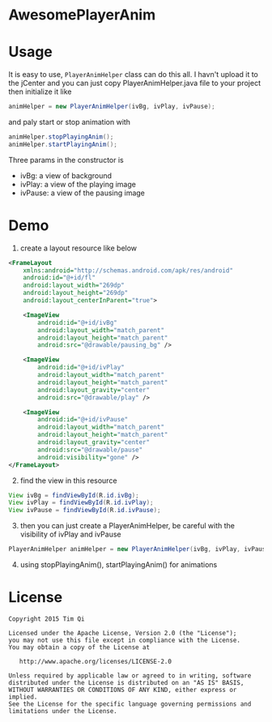 AwesomePlayerAnim
===================

Usage
=======

It is easy to use, `PlayerAnimHelper` class can do this all. I havn't upload it to the jCenter and you can just copy PlayerAnimHelper.java file to your project then initialize it like

```java
animHelper = new PlayerAnimHelper(ivBg, ivPlay, ivPause);
```

and paly start or stop animation with

```java
animHelper.stopPlayingAnim();
animHelper.startPlayingAnim();
```

Three params in the constructor is

- ivBg: a view of background
- ivPlay: a view of the playing image
- ivPause: a view of the pausing image

Demo
=======

1. create a layout resource like below

```xml
<FrameLayout
    xmlns:android="http://schemas.android.com/apk/res/android"
    android:id="@+id/fl"
    android:layout_width="269dp"
    android:layout_height="269dp"
    android:layout_centerInParent="true">

    <ImageView
        android:id="@+id/ivBg"
        android:layout_width="match_parent"
        android:layout_height="match_parent"
        android:src="@drawable/pausing_bg" />

    <ImageView
        android:id="@+id/ivPlay"
        android:layout_width="match_parent"
        android:layout_height="match_parent"
        android:layout_gravity="center"
        android:src="@drawable/play" />

    <ImageView
        android:id="@+id/ivPause"
        android:layout_width="match_parent"
        android:layout_height="match_parent"
        android:layout_gravity="center"
        android:src="@drawable/pause"
        android:visibility="gone" />
</FrameLayout>
```

2. find the view in this resource

```java
View ivBg = findViewById(R.id.ivBg);
View ivPlay = findViewById(R.id.ivPlay);
View ivPause = findViewById(R.id.ivPause);
```

3. then you can just create a PlayerAnimHelper, be careful with the visibility of ivPlay and ivPause

```java
PlayerAnimHelper animHelper = new PlayerAnimHelper(ivBg, ivPlay, ivPause);
```

4. using stopPlayingAnim(), startPlayingAnim() for animations

License
=======

    Copyright 2015 Tim Qi

    Licensed under the Apache License, Version 2.0 (the "License");
    you may not use this file except in compliance with the License.
    You may obtain a copy of the License at

       http://www.apache.org/licenses/LICENSE-2.0

    Unless required by applicable law or agreed to in writing, software
    distributed under the License is distributed on an "AS IS" BASIS,
    WITHOUT WARRANTIES OR CONDITIONS OF ANY KIND, either express or implied.
    See the License for the specific language governing permissions and
    limitations under the License.
